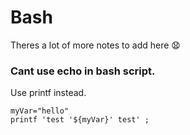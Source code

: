 # Bash
Theres a lot of more notes to add here 😧

### Cant use echo in bash script.
Use printf instead.
```
myVar="hello"
printf 'test '${myVar}' test' ;
```